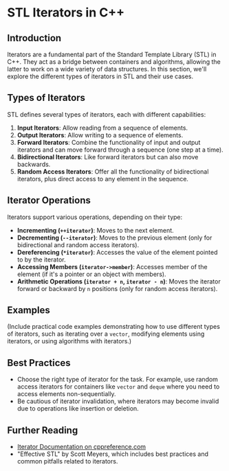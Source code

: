 

# STL Iterators in C++

## Introduction
Iterators are a fundamental part of the Standard Template Library (STL) in C++. They act as a bridge between containers and algorithms, allowing the latter to work on a wide variety of data structures. In this section, we'll explore the different types of iterators in STL and their use cases.

## Types of Iterators
STL defines several types of iterators, each with different capabilities:

1. **Input Iterators**: Allow reading from a sequence of elements.
2. **Output Iterators**: Allow writing to a sequence of elements.
3. **Forward Iterators**: Combine the functionality of input and output iterators and can move forward through a sequence (one step at a time).
4. **Bidirectional Iterators**: Like forward iterators but can also move backwards.
5. **Random Access Iterators**: Offer all the functionality of bidirectional iterators, plus direct access to any element in the sequence.

## Iterator Operations
Iterators support various operations, depending on their type:

- **Incrementing (`++iterator`)**: Moves to the next element.
- **Decrementing (`--iterator`)**: Moves to the previous element (only for bidirectional and random access iterators).
- **Dereferencing (`*iterator`)**: Accesses the value of the element pointed to by the iterator.
- **Accessing Members (`iterator->member`)**: Accesses member of the element (if it's a pointer or an object with members).
- **Arithmetic Operations (`iterator + n`, `iterator - n`)**: Moves the iterator forward or backward by `n` positions (only for random access iterators).

## Examples
(Include practical code examples demonstrating how to use different types of iterators, such as iterating over a `vector`, modifying elements using iterators, or using algorithms with iterators.)

## Best Practices
- Choose the right type of iterator for the task. For example, use random access iterators for containers like `vector` and `deque` where you need to access elements non-sequentially.
- Be cautious of iterator invalidation, where iterators may become invalid due to operations like insertion or deletion.

## Further Reading
- [Iterator Documentation on cppreference.com](https://en.cppreference.com/w/cpp/iterator)
- "Effective STL" by Scott Meyers, which includes best practices and common pitfalls related to iterators.

